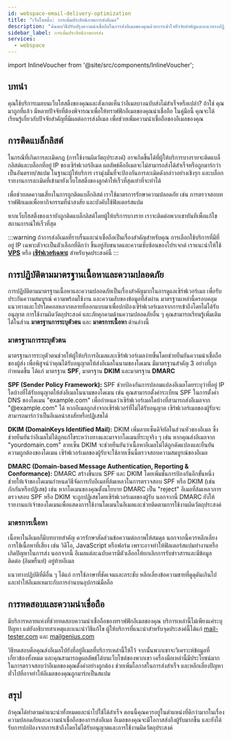 ```yaml
---
id: webspace-email-delivery-optimization
title: "เว็บโฮสติ้ง: การเพิ่มประสิทธิภาพการส่งอีเมล"
description: "ค้นพบวิธีปรับปรุงความน่าเชื่อถือในการส่งอีเมลของคุณด้วยการเข้าใจปัจจัยสำคัญและแนวทางปฏิบัติที่ดีที่สุด → เรียนรู้เพิ่มเติมตอนนี้"
sidebar_label: การเพิ่มประสิทธิภาพการส่ง
services:
  - webspace
---
```


import InlineVoucher from '@site/src/components/InlineVoucher';

## บทนำ

คุณใช้บริการเมลบนเว็บโฮสติ้งของคุณและสังเกตเห็นว่าอีเมลบางฉบับส่งไม่สำเร็จหรือเปล่า? ถ้าใช่ คุณมาถูกที่แล้ว มีหลายปัจจัยที่ต้องพิจารณาเพื่อให้ทราฟฟิกอีเมลของคุณน่าเชื่อถือ ในคู่มือนี้ คุณจะได้เรียนรู้เกี่ยวกับปัจจัยสำคัญที่มีผลต่อการส่งอีเมล เพื่อช่วยเพิ่มความน่าเชื่อถือของอีเมลของคุณ

<InlineVoucher />

## การติดแบล็กลิสต์

ในกรณีที่เกิดการละเมิดกฎ (การใช้งานผิดวัตถุประสงค์) อาจเกิดขึ้นได้ที่ผู้ให้บริการบางรายจะติดแบล็กลิสต์และบล็อกที่อยู่ IP ของเซิร์ฟเวอร์อีเมล ผลลัพธ์คืออีเมลจะไม่สามารถส่งได้สำเร็จหรือถูกมาร์กว่าเป็นอันตราย/สแปม ในฐานะผู้ให้บริการ เรามุ่งมั่นที่จะป้องกันการละเมิดดังกล่าวอย่างเชิงรุก และบล็อกรายงานการละเมิดที่เข้ามายังเว็บโฮสติ้งของลูกค้าให้เร็วที่สุดเท่าที่จะทำได้

เพื่อช่วยลดความเสี่ยงในการถูกติดแบล็กลิสต์ เราใช้มาตรการรักษาความปลอดภัย เช่น การตรวจสอบทราฟฟิกเมลเพื่อหากิจกรรมที่น่าสงสัย และบังคับใช้ฟิลเตอร์สแปม

หากเว็บโฮสติ้งของเรายังถูกติดแบล็กลิสต์โดยผู้ให้บริการบางราย เราจะติดต่อพวกเขาทันทีเพื่อแก้ไขสถานการณ์ให้เร็วที่สุด

:::warning
ถ้าการส่งอีเมลที่ราบรื่นและน่าเชื่อถือเป็นเรื่องสำคัญสำหรับคุณ การเลือกใช้บริการที่มีที่อยู่ IP เฉพาะตัวจะเป็นตัวเลือกที่ดีกว่า ขึ้นอยู่กับขนาดและความซับซ้อนของโปรเจกต์ เราแนะนำให้ใช้ **[VPS](https://zap-hosting.com/en/vps-hosting)** หรือ **[เซิร์ฟเวอร์เฉพาะ](https://zap-hosting.com/en/dedicated-server-hosting)** สำหรับจุดประสงค์นี้
:::

## การปฏิบัติตามมาตรฐานเนื้อหาและความปลอดภัย

การปฏิบัติตามมาตรฐานเนื้อหาและความปลอดภัยเป็นเรื่องสำคัญมากในการดูแลเซิร์ฟเวอร์เมล เพื่อรับประกันความสมบูรณ์ ความพร้อมใช้งาน และความลับของข้อมูลที่ส่งผ่าน มาตรฐานเหล่านี้ครอบคลุมแนวทางและโปรโตคอลหลากหลายที่ออกแบบมาเพื่อปกป้องเซิร์ฟเวอร์เมลจากการเข้าถึงโดยไม่ได้รับอนุญาต การใช้งานผิดวัตถุประสงค์ และภัยคุกคามด้านความปลอดภัยอื่น ๆ คุณสามารถเรียนรู้เพิ่มเติมได้ในส่วน **มาตรฐานการระบุตัวตน** และ **มาตรการเนื้อหา** ด้านล่างนี้

### มาตรฐานการระบุตัวตน

มาตรฐานการระบุตัวตนช่วยให้ผู้ให้บริการอีเมลและเซิร์ฟเวอร์เมลง่ายขึ้นโดยช่วยยืนยันความน่าเชื่อถือของผู้ส่ง เพื่อพิสูจน์ว่าคุณได้รับอนุญาตให้ส่งอีเมลในนามของโดเมน มีมาตรฐานสำคัญ 3 อย่างที่ถูกกำหนดขึ้น ได้แก่ มาตรฐาน **SPF**, มาตรฐาน **DKIM** และมาตรฐาน **DMARC**

**SPF (Sender Policy Framework):** SPF ช่วยป้องกันการปลอมแปลงอีเมลโดยระบุว่าที่อยู่ IP ใดบ้างที่ได้รับอนุญาตให้ส่งอีเมลในนามของโดเมน เช่น คุณสามารถตั้งค่าระเบียน SPF ในการตั้งค่า DNS ของโดเมน "example.com" เพื่อกำหนดว่าเซิร์ฟเวอร์เมลใดบ้างที่สามารถส่งอีเมลจาก "@example.com" ได้ หากอีเมลถูกส่งจากเซิร์ฟเวอร์ที่ไม่ได้รับอนุญาต เซิร์ฟเวอร์เมลของผู้รับจะสามารถมาร์กว่าเป็นอีเมลน่าสงสัยหรือปฏิเสธได้

**DKIM (DomainKeys Identified Mail):** DKIM เพิ่มลายเซ็นดิจิทัลในส่วนหัวของอีเมล ซึ่งช่วยยืนยันว่าอีเมลไม่ได้ถูกแก้ไขระหว่างทางและมาจากโดเมนที่ระบุจริง ๆ เช่น หากคุณส่งอีเมลจาก "yourdomain.com" ลายเซ็น DKIM จะช่วยยืนยันว่าเนื้อหาอีเมลไม่ได้ถูกดัดแปลงและยืนยันความถูกต้องของโดเมน เซิร์ฟเวอร์เมลของผู้รับจะใช้ลายเซ็นนี้ตรวจสอบความสมบูรณ์ของอีเมล

**DMARC (Domain-based Message Authentication, Reporting & Conformance):** DMARC สร้างขึ้นบน SPF และ DKIM โดยเพิ่มชั้นการป้องกันอีกขั้นหนึ่ง ช่วยให้เจ้าของโดเมนกำหนดวิธีจัดการกับอีเมลที่ล้มเหลวในการตรวจสอบ SPF หรือ DKIM (เช่น กักกันหรือปฏิเสธ) เช่น หากโดเมนของคุณตั้งนโยบาย DMARC เป็น "reject" อีเมลที่ล้มเหลวการตรวจสอบ SPF หรือ DKIM จะถูกปฏิเสธโดยเซิร์ฟเวอร์เมลของผู้รับ นอกจากนี้ DMARC ยังให้รายงานแก่เจ้าของโดเมนเพื่อแสดงการใช้งานโดเมนในอีเมลและช่วยติดตามการใช้งานผิดวัตถุประสงค์

### มาตรการเนื้อหา

เนื้อหาในอีเมลก็มีบทบาทสำคัญ ควรรักษาสัดส่วนข้อความต่อภาพให้สมดุล นอกจากนี้ควรหลีกเลี่ยงการใช้เนื้อหาที่เสี่ยง เช่น วิดีโอ, JavaScript หรือฟอร์ม เพราะอาจทำให้ฟิลเตอร์สแปมทำงานหรือเกิดปัญหาในการส่ง นอกจากนี้ อีเมลแต่ละฉบับควรมีตัวเลือกให้ยกเลิกการรับข่าวสารและมีข้อมูลติดต่อ (อิมพริ้นท์) อยู่ท้ายอีเมล

แนวทางปฏิบัติที่ดีอื่น ๆ ได้แก่ การใช้ภาษาที่ชัดเจนและกระชับ หลีกเลี่ยงข้อความขายที่ดูดุดันเกินไป และทำให้อีเมลเหมาะกับการอ่านบนอุปกรณ์มือถือ

## การทดสอบและความน่าเชื่อถือ

มีบริการหลายแห่งที่ช่วยทดสอบความน่าเชื่อถือของทราฟฟิกอีเมลของคุณ บริการเหล่านี้ไม่เพียงแค่ระบุปัญหา แต่ยังอธิบายสาเหตุและแนะนำวิธีแก้ไข ผู้ให้บริการที่แนะนำสำหรับจุดประสงค์นี้ได้แก่ [mail-tester.com](https://www.mail-tester.com/) และ [mailgenius.com](https://www.mailgenius.com/)

วิธีทดสอบคือคุณส่งอีเมลไปยังที่อยู่อีเมลที่บริการเหล่านี้ให้ไว้ จากนั้นพวกเขาจะวิเคราะห์ข้อมูลที่เกี่ยวข้องทั้งหมด และคุณสามารถดูผลลัพธ์ได้บนเว็บไซต์ของพวกเขา เครื่องมือเหล่านี้มีประโยชน์มากในการตรวจสอบว่าอีเมลของคุณตั้งค่าอย่างถูกต้อง ช่วยเพิ่มโอกาสในการส่งสำเร็จ และหลีกเลี่ยงปัญหาทั่วไปที่อาจทำให้อีเมลของคุณถูกมาร์กเป็นสแปม

## สรุป

ถ้าคุณได้ทำตามคำแนะนำทั้งหมดและนำไปใช้ได้สำเร็จ ตอนนี้คุณควรอยู่ในตำแหน่งที่ดีกว่ามากในเรื่องความปลอดภัยและความน่าเชื่อถือของการส่งอีเมล อีเมลของคุณจะมีโอกาสส่งถึงผู้รับมากขึ้น และยังได้รับการปกป้องจากการเข้าถึงโดยไม่ได้รับอนุญาตและการใช้งานผิดวัตถุประสงค์

<InlineVoucher />